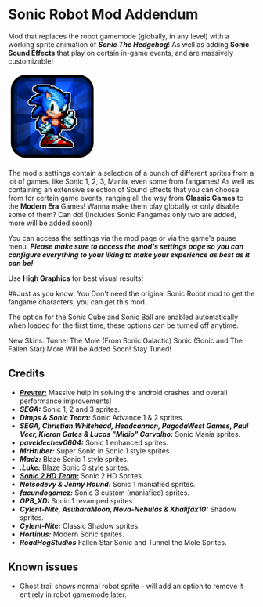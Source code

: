 # Sonic Robot Mod Addendum

Mod that replaces the robot gamemode (globally, in any level) with a working sprite animation of ***Sonic The Hedgehog***! As well as adding **Sonic Sound Effects** that play on certain in-game events, and are massively customizable!

<img src="logo.png" width="180" alt="Sonic Robot Mod Logo"/>

The mod's settings contain a selection of a bunch of different sprites from a lot of games, like Sonic 1, 2, 3, Mania, even some from fangames! As well as containing an extensive selection of Sound Effects that you can choose from for certain game events, ranging all the way from **Classic Games** to the **Modern Era** Games! Wanna make them play globally or only disable some of them? Can do! (Includes Sonic Fangames only two are added, more will be added soon!)

You can access the settings via the mod page or via the game's pause menu.
***Please make sure to access the mod's settings page so you can configure everything to your liking to make your experience as best as it can be!***

Use **High Graphics** for best visual results!

##Just as you know:
You Don't need the original Sonic Robot mod to get the fangame characters, you can get this mod.

The option for the Sonic Cube and Sonic Ball are enabled automatically when loaded for the first time, these options can be turned off anytime.

New Skins:
Tunnel The Mole (From Sonic Galactic)
Sonic (Sonic and The Fallen Star)
More Will be Added Soon! Stay Tuned!

## Credits

- [***Prevter:***](https://github.com/Prevter) Massive help in solving the android crashes and overall performance improvements!
- ***SEGA:*** Sonic 1, 2 and 3 sprites.
- ***Dimps & Sonic Team:*** Sonic Advance 1 & 2 sprites.
- ***SEGA, Christian Whitehead, Headcannon, PagodaWest Games, Paul Veer, Kieran Gates & Lucas "Midio" Carvalho:*** Sonic Mania sprites.
- ***paveldechev0604:*** Sonic 1 enhanced sprites.
- ***MrHtuber:*** Super Sonic in Sonic 1 style sprites.
- ***Madz:*** Blaze Sonic 1 style sprites.
- ***.Luke:*** Blaze Sonic 3 style sprites.
- [***Sonic 2 HD Team:***](https://sonic2hd.com/staff/) Sonic 2 HD Sprites.
- ***Notsodevy & Jenny Hound:*** Sonic 1 maniafied sprites.
- ***facundogomez:*** Sonic 3 custom (maniafied) sprites.
- ***GPB_XD:*** Sonic 1 revamped sprites.
- ***Cylent-Nite, AsuharaMoon, Nova-Nebulas & Khalifax10:*** Shadow sprites.
- ***Cylent-Nite:*** Classic Shadow sprites.
- ***Hortinus:*** Modern Sonic sprites.
- ***RoadHogStudios*** Fallen Star Sonic and Tunnel the Mole Sprites.

## Known issues

- Ghost trail shows normal robot sprite - will add an option to remove it entirely in robot gamemode later.
